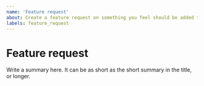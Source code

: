 ```yaml
---
name: 'Feature request'
about: Create a feature request on something you feel should be added to the bot
labels: feature_request
---
```


# Feature request

Write a summary here. It can be as short as the short summary in the title, or longer.
